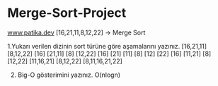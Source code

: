 # Merge-Sort-Project
www.patika.dev
[16,21,11,8,12,22] -> Merge Sort

1.Yukarı verilen dizinin sort türüne göre aşamalarını yazınız.
[16,21,11]             [8,12,22]
[16]   [21,11]         [8]      [12,22]
[16]  [21]  [11]       [8]  [12] [22]
[16]    [11,21]        [8]   [12,22]
[11,16,21]             [8,12,22]
[8,11,16,21,22]

2. Big-O gösterimini yazınız.
O(nlogn)
